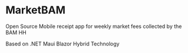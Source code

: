 # MarketBAM
Open Source Mobile receipt app for weekly market fees collected by the BAM HH

Based on .NET Maui Blazor Hybrid Technology
